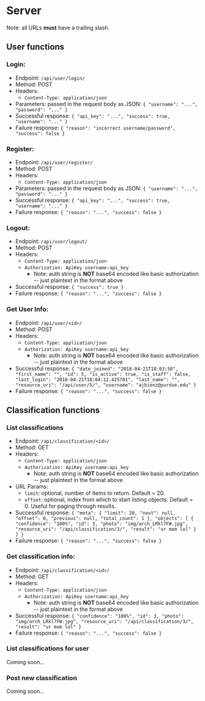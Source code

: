 # Server

Note: all URLs **must** have a trailing slash.

## User functions

### Login:
* Endpoint: `/api/user/login/`
* Method: POST
* Headers:
    * `Content-Type: application/json`
* Parameters: passed in the request body as JSON:
    `{
    "username": "...",
    "password": "..."
    }`
* Successful response:
`{
    "api_key": "...",
    "success": true,
    "username": "..."
}`
* Failure response:
`{
    "reason": "incorrect username/password",
    "success": false
}`

### Register:
* Endpoint: `/api/user/register/`
* Method: POST
* Headers:
    * `Content-Type: application/json`
* Parameters: passed in the request body as JSON:
    `{
    "username": "...",
    "password": "..."
    }`
* Successful response:
`{
    "api_key": "...",
    "success": true,
    "username": "..."
}`
* Failure response:
`{
    "reason": "...",
    "success": false
}`

### Logout:
* Endpoint: `/api/user/logout/`
* Method: POST
* Headers:
    * `Content-Type: application/json`
    * `Authorization: ApiKey username:api_key`
        * Note: auth string is **NOT** base64 encoded like basic authorization -- just plaintext in the format above
* Successful response:
`{
    "success": true
}`
* Failure response:
`{
    "reason": "...",
    "success": false
}`

### Get User Info:
* Endpoint: `/api/user/<id>/`
* Method: POST
* Headers:
    * `Content-Type: application/json`
    * `Authorization: ApiKey username:api_key`
        * Note: auth string is **NOT** base64 encoded like basic authorization -- just plaintext in the format above
* Successful response:
`{
  "date_joined": "2018-04-21T18:03:50",
  "first_name": "",
  "id": 5,
  "is_active": true,
  "is_staff": false,
  "last_login": "2018-04-21T18:04:12.425781",
  "last_name": "",
  "resource_uri": "/api/user/5/",
  "username": "ajbienz@purdue.edu"
}`
* Failure response:
`{
    "reason": "...",
    "success": false
}`

## Classification functions

### List classifications
* Endpoint: `/api/classification/<id>/`
* Method: GET
* Headers:
    * `Content-Type: application/json`
    * `Authorization: ApiKey username:api_key`
        * Note: auth string is **NOT** base64 encoded like basic authorization -- just plaintext in the format above
* URL Params:
    * `limit`: optional, number of items to return. Default = 20.
    * `offset`: optional, index from which to start listing objects. Default = 0. Useful for paging through results.
* Successful response:
`{
  "meta": {
    "limit": 20,
    "next": null,
    "offset": 0,
    "previous": null,
    "total_count": 1
  },
  "objects": [
    {
      "confidence": "100%",
      "id": 3,
      "photo": "img/arch_LRkl7FW.jpg",
      "resource_uri": "/api/classification/3/",
      "result": "ur mom lol"
    }
  ]
}`
* Failure response:
`{
    "reason": "...",
    "success": false
}`

### Get classification info:
* Endpoint: `/api/classification/<id>/`
* Method: GET
* Headers:
    * `Content-Type: application/json`
    * `Authorization: ApiKey username:api_key`
        * Note: auth string is **NOT** base64 encoded like basic authorization -- just plaintext in the format above
* Successful response:
`{
  "confidence": "100%",
  "id": 3,
  "photo": "img/arch_LRkl7FW.jpg",
  "resource_uri": "/api/classification/3/",
  "result": "ur mom lol"
}`
* Failure response:
`{
    "reason": "...",
    "success": false
}`

### List classifications for user
Coming soon...

### Post new classification
Coming soon...
